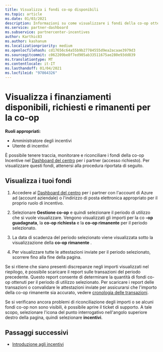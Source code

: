 ```yaml
---
title: Visualizza i fondi co-op disponibili
ms.topic: article
ms.date: 01/03/2021
description: Informazioni su come visualizzare i fondi della co-op ottenuti, richiesti e rimanenti, visualizzare le date di scadenza e riconciliare gli importi incoerenti.
ms.service: partner-dashboard
ms.subservice: partnercenter-incentives
author: Karthic83
ms.author: kashanum
ms.localizationpriority: medium
ms.openlocfilehash: cd17656c64a55b9b27784555d9ea2acaae3979d3
ms.sourcegitcommit: c062209be8f7ed905ab33511675ae280e93dd839
ms.translationtype: MT
ms.contentlocale: it-IT
ms.lasthandoff: 01/04/2021
ms.locfileid: "97864326"
---
```

# <a name="view-available-earned-claimed-and-remaining-co-op-funds"></a>Visualizza i finanziamenti disponibili, richiesti e rimanenti per la co-op

**Ruoli appropriati:**

- Amministratore degli incentivi
- Utente di incentivi

È possibile tenere traccia, monitorare e riconciliare i fondi della co-op Incentive nel [Dashboard del centro](https://partner.microsoft.com/dashboard/) per i partner (accesso richiesto). Per visualizzare questi fondi, attenersi alla procedura riportata di seguito.

## <a name="view-your-funds"></a>Visualizza i tuoi fondi

1. Accedere al [Dashboard del centro](https://partner.microsoft.com/dashboard/) per i partner con l'account di Azure ad (account aziendale) o l'indirizzo di posta elettronica appropriato per il proprio ruolo di incentivo.

2. Selezionare **Gestione co-op** e quindi selezionare il periodo di utilizzo che si vuole visualizzare. Vengono visualizzati gli importi per la co **-op guadagnata**, la **co-op richiesta** e la **co-op rimanente** per il periodo selezionato.

3. La data di scadenza del periodo selezionato viene visualizzata sotto la visualizzazione della **co-op rimanente** .  

4. Per visualizzare tutte le attestazioni inviate per il periodo selezionato, scorrere fino alla fine della pagina.

Se si ritiene che siano presenti discrepanze negli importi visualizzati nel riepilogo, è possibile scaricare il report sulle transazioni del periodo precedente. Questo report consente di determinare la quantità di fondi co-op ottenuti per il periodo di utilizzo selezionato. Per scaricare i report delle transazioni o convalidare le attestazioni inviate per assicurarsi che l'importo della co-op rimanente sia accurato, vedere [cronologia delle transazioni](/partner-center/payout-statement#transaction-history).

Se si verificano ancora problemi di riconciliazione degli importi o se alcuni fondi co-op non sono visibili, è possibile aprire il ticket di supporto. A tale scopo, selezionare l'icona del punto interrogativo nell'angolo superiore destro della pagina, quindi selezionare **incentivi**.

## <a name="next-steps"></a>Passaggi successivi

- [Introduzione agli incentivi](incentives-get-started-intro.md)
